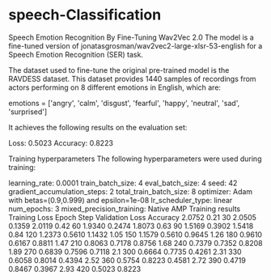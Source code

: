 # speech-Classification
Speech Emotion Recognition By Fine-Tuning Wav2Vec 2.0
The model is a fine-tuned version of jonatasgrosman/wav2vec2-large-xlsr-53-english for a Speech Emotion Recognition (SER) task.

The dataset used to fine-tune the original pre-trained model is the RAVDESS dataset. This dataset provides 1440 samples of recordings from actors performing on 8 different emotions in English, which are:

emotions = ['angry', 'calm', 'disgust', 'fearful', 'happy', 'neutral', 'sad', 'surprised']

It achieves the following results on the evaluation set:

Loss: 0.5023
Accuracy: 0.8223

Training hyperparameters
The following hyperparameters were used during training:

learning_rate: 0.0001
train_batch_size: 4
eval_batch_size: 4
seed: 42
gradient_accumulation_steps: 2
total_train_batch_size: 8
optimizer: Adam with betas=(0.9,0.999) and epsilon=1e-08
lr_scheduler_type: linear
num_epochs: 3
mixed_precision_training: Native AMP
Training results
Training Loss	Epoch	Step	Validation Loss	Accuracy
2.0752	0.21	30	2.0505	0.1359
2.0119	0.42	60	1.9340	0.2474
1.8073	0.63	90	1.5169	0.3902
1.5418	0.84	120	1.2373	0.5610
1.1432	1.05	150	1.1579	0.5610
0.9645	1.26	180	0.9610	0.6167
0.8811	1.47	210	0.8063	0.7178
0.8756	1.68	240	0.7379	0.7352
0.8208	1.89	270	0.6839	0.7596
0.7118	2.1	300	0.6664	0.7735
0.4261	2.31	330	0.6058	0.8014
0.4394	2.52	360	0.5754	0.8223
0.4581	2.72	390	0.4719	0.8467
0.3967	2.93	420	0.5023	0.8223

